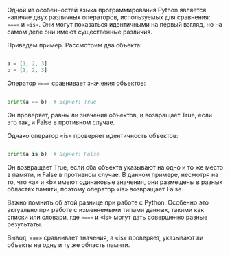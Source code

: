 
Одной из особенностей языка программирования Python является наличие двух различных операторов, используемых для сравнения: `«==»` и `«is»`. Они могут показаться идентичными на первый взгляд, но на самом деле они имеют существенные различия.

Приведем пример. Рассмотрим два объекта:


```python

a = [1, 2, 3]
b = [1, 2, 3]

```

Оператор `«==»` сравнивает значения объектов:

```python

print(a == b)  # Вернет: True

```

Он проверяет, равны ли значения объектов, и возвращает True, если это так, и False в противном случае.

Однако оператор «is» проверяет идентичность объектов:

```python

print(a is b)  # Вернет: False

```

Он возвращает True, если оба объекта указывают на одно и то же место в памяти, и False в противном случае. В данном примере, несмотря на то, что «a» и «b» имеют одинаковые значения, они размещены в разных областях памяти, поэтому оператор «is» возвращает False.

Важно помнить об этой разнице при работе с Python. Особенно это актуально при работе с изменяемыми типами данных, такими как списки или словари, где `«==»` и «is» могут дать совершенно разные результаты.

Вывод: `«==»` сравнивает значения, а «is» проверяет, указывают ли объекты на одну и ту же область памяти.

